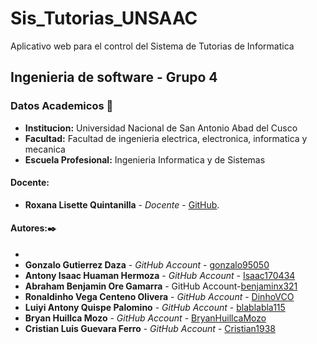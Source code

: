# Sis_Tutorias_UNSAAC
Aplicativo web para el control del Sistema de Tutorias de Informatica
## Ingenieria de software - Grupo 4
### Datos Academicos 📖

- **Institucion:** Universidad Nacional de San Antonio Abad del Cusco
- **Facultad:** Facultad de ingenieria electrica, electronica, informatica y mecanica
- **Escuela Profesional:** Ingenieria Informatica y de Sistemas

#### Docente:

- **Roxana Lisette Quintanilla** - _Docente_ - [GitHub](https://github.com/nitanilla).

#### Autores:✒️
- 
- **Gonzalo Gutierrez Daza** - _GitHub Account_ - [gonzalo95050](https://github.com/gonzalo95050)
- **Antony Isaac Huaman Hermoza** - _GitHub Account_ - [Isaac170434](https://github.com/Isaac170434)
- **Abraham Benjamin Ore Gamarra** - GitHub Account-[benjaminx321](https://github.com/benjaminx321)
- **Ronaldinho Vega Centeno Olivera** - _GitHub Account_ - [DinhoVCO](https://github.com/DinhoVCO)
- **Luiyi Antony Quispe Palomino** - _GitHub Account_ - [blablabla115](https://github.com/blablabla115)
- **Bryan Huillca Mozo** - _GitHub Account_ - [BryanHuillcaMozo](https://github.com/BryanHuillcaMozo)
- **Cristian Luis Guevara Ferro** - _GitHub Account_ - [Cristian1938](https://github.com/cristian1938)
